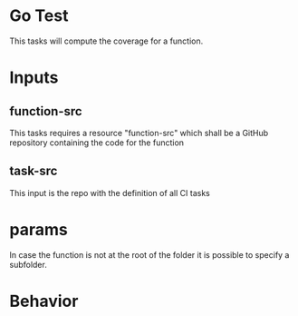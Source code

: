 # Go Test 

This tasks will compute the coverage for a function. 

# Inputs
## function-src

This tasks requires a resource "function-src" which shall be a GitHub repository containing the code for the function

## task-src

This input is the repo with the definition of all CI tasks 

# params

In case the function is not at the root of the folder it is possible to specify a subfolder. 

# Behavior

